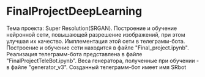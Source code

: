 # FinalProjectDeepLearning
Тема проекта: Super Resolution(SRGAN). Построение и обучение нейронной сети, повышающей разрешение изображений, при этом улучшая их качество. Имплементация этой сети в телеграмм-бота.
Построение и обучение сети находится в файле "Final_project.ipynb".
Реализация телеграмм-бота представлена в файле "FinalProjectTeleBot.ipynb".
Веса генератора, полученные при обучении - в файле "generator_v3".
Созданный телеграмм-бот имеет имя SRbot

